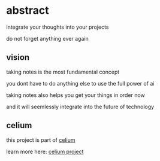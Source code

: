 # abstract

integrate your thoughts into your projects

do not forget anything ever again

## vision

taking notes is the most fundamental concept

you dont have to do anything else to use the full power of ai

taking notes also helps you get your things in order now

and it will seemlessly integrate into the future of technology

## celium

this project is part of [celium](https://github.com/celiumai/celium)

learn more here: [celium project](https://github.com/celiumai/celium/README.md)

